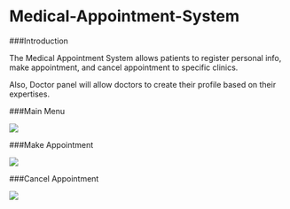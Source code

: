 # Medical-Appointment-System

###Introduction

The Medical Appointment System allows patients to register personal info, make appointment, and cancel appointment to specific clinics. 

Also, Doctor panel will allow doctors to create their profile based on their expertises. 

###Main Menu

<a href='https://www.linkpicture.com/view.php?img=LPic62df2faf55c7c554408629'><img src='https://www.linkpicture.com/q/Screen-Shot-2022-07-25-at-6.57.14-PM.png' type='image'></a>

###Make Appointment

<a href='https://www.linkpicture.com/view.php?img=LPic62df310123ac4628316779'><img src='https://www.linkpicture.com/q/Screen-Shot-2022-07-25-at-6.59.35-PM.png' type='image'></a>

###Cancel Appointment

<a href='https://www.linkpicture.com/view.php?img=LPic62df312095f6e1313328183'><img src='https://www.linkpicture.com/q/Screen-Shot-2022-07-25-at-7.00.49-PM.png' type='image'></a>